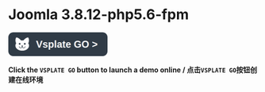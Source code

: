 # Joomla 3.8.12-php5.6-fpm

<a href="https://www.vsplate.com/?docker-compose=https://github.com/vsplate/dcenvs/joomla/3.8.12-php5.6-fpm"><img alt="VSPLATE GO" src="https://raw.githubusercontent.com/vsplate/images/master/vsgo_btn.png" width="200px"></a>

**Click the `VSPLATE GO` button to launch a demo online / 点击`VSPLATE GO`按钮创建在线环境**